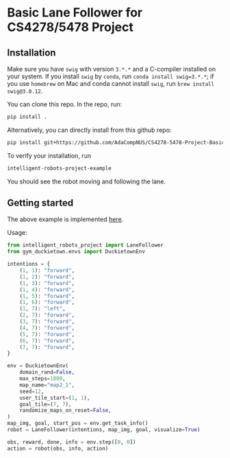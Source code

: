 # Basic Lane Follower for CS4278/5478 Project

## Installation

Make sure you have `swig` with version `3.*.*` and a C-compiler installed on
your system. If you install `swig` by `conda`, run `conda install swig=3.*.*`;
if you use `homebrew` on Mac and conda cannot install `swig`, run `brew install
swig@3.0.12`.

You can clone this repo. In the repo, run:
``` sh
pip install .
```
Alternatively, you can directly install from this github repo:
``` sh
pip install git+https://github.com/AdaCompNUS/CS4278-5478-Project-Basic-Lane-Follower.git
```

To verify your installation, run
``` sh
intelligent-robots-project-example
```
You should see the robot moving and following the lane.

## Getting started

The above example is implemented [here](src/intelligent_robots_project/example.py).

Usage:
``` python
from intelligent_robots_project import LaneFollower
from gym_duckietown.envs import DuckietownEnv

intentions = {
    (1, 1): "forward",
    (1, 2): "forward",
    (1, 3): "forward",
    (1, 4): "forward",
    (1, 5): "forward",
    (1, 6): "forward",
    (1, 7): "left",
    (2, 7): "forward",
    (3, 7): "forward",
    (4, 7): "forward",
    (5, 7): "forward",
    (6, 7): "forward",
    (7, 7): "forward",
}

env = DuckietownEnv(
    domain_rand=False,
    max_steps=1800,
    map_name="map2_1",
    seed=12,
    user_tile_start=(1, 1),
    goal_tile=(7, 7),
    randomize_maps_on_reset=False,
)
map_img, goal, start_pos = env.get_task_info()
robot = LaneFollower(intentions, map_img, goal, visualize=True)

obs, reward, done, info = env.step([0, 0])
action = robot(obs, info, action)
```
